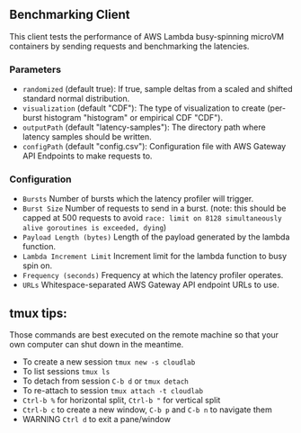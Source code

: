 ## Benchmarking Client
This client tests the performance of 
AWS Lambda busy-spinning microVM containers by sending requests and benchmarking the
latencies. 

### Parameters
- `randomized` (default true): If true, sample deltas from a scaled and shifted standard normal distribution.
- `visualization` (default "CDF"): The type of visualization to create (per-burst histogram "histogram" 
or empirical CDF "CDF").
- `outputPath` (default "latency-samples"): The directory path where latency samples should be written.
- `configPath` (default "config.csv"): Configuration file with AWS Gateway API Endpoints to make requests to.

### Configuration
- `Bursts` Number of bursts which the latency profiler will trigger.
- `Burst Size` Number of requests to send in a burst.
(note: this should be capped at 500 requests to avoid `race: limit on 8128 simultaneously alive goroutines is exceeded, dying`)
- `Payload Length (bytes)` Length of the payload generated by the lambda function.
- `Lambda Increment Limit` Increment limit for the lambda function to busy spin on.
- `Frequency (seconds)` Frequency at which the latency profiler operates.
- `URLs` Whitespace-separated AWS Gateway API endpoint URLs to use.

## tmux tips:
Those commands are best executed on the remote machine so that your own computer can shut down in the meantime.
- To create a new session `tmux new -s cloudlab`
- To list sessions `tmux ls`
- To detach from session `C-b d` or `tmux detach`
- To re-attach to session `tmux attach -t cloudlab`
- `Ctrl-b %` for horizontal split, `Ctrl-b "` for vertical split
- `Ctrl-b c` to create a new window, `C-b p` and `C-b n` to navigate them
- WARNING `Ctrl d` to exit a pane/window